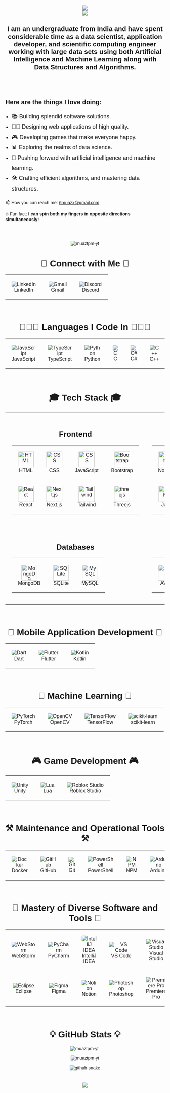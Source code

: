 <head>
  <link href="https://fonts.googleapis.com/css2?family=Poppins:wght@400;700&display=swap" rel="stylesheet">
</head>

<div style="font-family: 'Poppins', sans-serif;">
  <h1 align="center">
    <img src="https://readme-typing-svg.herokuapp.com?font=Poppins&weight=700&size=35&duration=2000&pause=1000&color=4169E1&center=true&vCenter=true&width=435&lines=Hello+World!+%F0%9F%91%8B" /> <br>
    <img src="https://readme-typing-svg.herokuapp.com?font=Poppins&weight=700&size=35&duration=2000&pause=1000&color=4169E1&center=true&vCenter=true&width=550&lines=I'm+Muaz+Ismail+Mohammed!" /> <br>
  </h1>

  <h2 align="center">
    I am an undergraduate from India and have spent considerable time as a data scientist, application developer, and scientific computing engineer working with large data sets using both Artificial Intelligence and Machine Learning along with Data Structures and Algorithms.<br/>&nbsp;
  </h2>

  <br/>

  <div style="margin-top: 30px;">
      <h3 align="left" style="margin-bottom: 15px; font-size: 20px; font-weight: bold;">Here are the things I love doing:</h3>
      <ul style="padding-left: 20px; font-size: 18px; line-height: 1.8;">
          <li>📚 Building splendid software solutions.</li>
          <li>👩🏿 Designing web applications of high quality.</li>
          <li>🎮 Developing games that make everyone happy.</li>
          <li>📊 Exploring the realms of data science.</li>
          <li>🧠 Pushing forward with artificial intelligence and machine learning.</li>
          <li>🛠️ Crafting efficient algorithms, and mastering data structures.</li>
      </ul>
  </div>


  <div style="margin-bottom: 30px;">
      <p>
      📫 How you can reach me: <a href="mailto:6muazx@gmail.com">6muazx@gmail.com</a>
      </p>
      <p>🔥 Fun fact: <strong>I can spin both my fingers in opposite directions simultaneously!</strong></p>
  </div>

  <br/>

  <p align="center">
    <img src="https://komarev.com/ghpvc/?username=muaztpm-yt&label=Profile%20views&color=0e75b6&style=flat" alt="muaztpm-yt" />
  </p>

  <h1 align="center">🔗 Connect with Me 🔗</h1>
  <table align="center" style="border-collapse: collapse; border-spacing: 0;">
    <tr>
      <td align="center" style="border: none; padding: 20px;">
        <img src="https://skillicons.dev/icons?i=linkedin" alt="LinkedIn" />
        <br>
        LinkedIn
      </td>
      <td align="center" style="border: none; padding: 20px;">
        <img src="https://skillicons.dev/icons?i=gmail" alt="Gmail" />
        <br>
        Gmail
      </td>
      <td align="center" style="border: none; padding: 20px;">
        <img src="https://skillicons.dev/icons?i=discord" alt="Discord" />
        <br>
        Discord
      </td>
    </tr>
  </table>

  <div align="center">

  <br/>

  <h1 align="center">👨🏻‍💻 Languages I Code In 👨🏻‍💻</h1>
  <table align="center" style="border-collapse: collapse; border-spacing: 0;">
    <tr>
      <td align="center" style="border: none; padding: 20px;">
        <img src="https://skillicons.dev/icons?i=javascript" alt="JavaScript" />
        <br>
        JavaScript
      </td>
      <td align="center" style="border: none; padding: 20px;">
        <img src="https://skillicons.dev/icons?i=typescript" alt="TypeScript" />
        <br>
        TypeScript
      </td>
      <td align="center" style="border: none; padding: 20px;">
        <img src="https://skillicons.dev/icons?i=python" alt="Python" />
        <br>
        Python
      </td>
      <td align="center" style="border: none; padding: 20px;">
        <img src="https://skillicons.dev/icons?i=c" alt="C" />
        <br>
        C
      </td>
      <td align="center" style="border: none; padding: 20px;">
        <img src="https://skillicons.dev/icons?i=cs" alt="C#" />
        <br>
        C#
      </td>
      <td align="center" style="border: none; padding: 20px;">
        <img src="https://skillicons.dev/icons?i=cpp" alt="C++" />
        <br>
        C++
      </td>
      <td align="center" style="border: none; padding: 20px;">
        <img src="https://skillicons.dev/icons?i=java" alt="Java" />
        <br>
        Java
      </td>
    </tr>
  </table>

  <br/>

<h1 align="center">🎓 Tech Stack 🎓</h1>

<table align="center" width="100%">
  <tr>
    <!-- Frontend Section -->
    <td align="center" style="vertical-align: top; padding: 20px;">
      <div align="center">
        <h2>Frontend</h2>
        <table align="center">
          <tr>
            <td align="center" style="padding: 20px;">
              <img src="https://skillicons.dev/icons?i=html" alt="HTML" style="width:50px;"/>
              <br>HTML
            </td>
            <td align="center" style="padding: 20px;">
              <img src="https://skillicons.dev/icons?i=css" alt="CSS" style="width:50px;"/>
              <br>CSS
            </td>
            <td align="center" style="padding: 20px;">
              <img src="https://skillicons.dev/icons?i=js" alt="CSS" style="width:50px;"/>
              <br>JavaScript
            </td>
            <td align="center" style="padding: 20px;">
              <img src="https://skillicons.dev/icons?i=bootstrap" alt="Bootstrap" style="width:50px;"/>
              <br>Bootstrap
            </td>
          </tr>
          <tr>
            <td align="center" style="padding: 20px;">
              <img src="https://skillicons.dev/icons?i=react" alt="React" style="width:50px;"/>
              <br>React
            </td>
            <td align="center" style="padding: 20px;">
              <img src="https://skillicons.dev/icons?i=nextjs" alt="Next.js" style="width:50px;"/>
              <br>Next.js
            </td>
            <td align="center" style="padding: 20px;">
              <img src="https://skillicons.dev/icons?i=tailwind" alt="Tailwind" style="width:50px;"/>
              <br>Tailwind
            </td>
            <td align="center" style="padding: 20px;">
              <img src="https://skillicons.dev/icons?i=threejs" alt="threejs" style="width:50px;"/>
              <br>Threejs
            </td>
          </tr>
        </table>
      </div>
    </td>
    <!-- Backend Section -->
    <td align="center" style="vertical-align: top; padding: 20px;">
    <div align="center">
      <h2>Backend</h2>
      <table align="center">
        <tr>
          <td align="center" style="padding: 20px;">
            <img src="https://skillicons.dev/icons?i=nodejs" alt="Node.js" style="width:50px;" />
            <br>Node.js
          </td>
          <td align="center" style="padding: 20px;">
            <img src="https://skillicons.dev/icons?i=nextjs" alt="Next.js" style="width:50px;" />
            <br>Next.js
          </td>
          <td align="center" style="padding: 20px;">
            <img src="https://skillicons.dev/icons?i=django" alt="Django" style="width:50px;" />
            <br>Django
          </td>
          <td align="center" style="padding: 20px;">
            <img src="https://skillicons.dev/icons?i=jquery" alt="jQuery" style="width:50px;" />
            <br>jQuery
          </td>
        </tr>
        <tr>
          <td align="center" style="padding: 20px;">
            <img src="https://skillicons.dev/icons?i=java" alt="HTML" style="width:50px;"/>
            <br>Java
          </td>
          <td align="center" style="padding: 20px;">
            <img src="https://skillicons.dev/icons?i=flask" alt="HTML" style="width:50px;">
            <br>Flask
          </td>
          <td align="center" style="padding: 20px;">
              <img src="https://skillicons.dev/icons?i=qt" alt="Qt" style="width:50px;"/>
              <br>Qt
            </td>
      </table>
    </div>
  </td>

  </tr>
  <tr>
    <!-- Databases Section -->
    <td align="center" style="vertical-align: top; padding: 20px;">
    <div align="center">
        <h2>Databases</h2>
        <table align="center">
          <tr>
            <td align="center" style="padding: 20px;">
              <img src="https://skillicons.dev/icons?i=mongodb" alt="MongoDB" style="width:50px;"/>
              <br>MongoDB
            </td>
            <td align="center" style="padding: 20px;">
              <img src="https://skillicons.dev/icons?i=sqlite" alt="SQLite" style="width:50px;"/>
              <br>SQLite
            </td>
            <td align="center" style="padding: 20px;">
              <img src="https://skillicons.dev/icons?i=mysql" alt="MySQL" style="width:50px;"/>
              <br>MySQL
            </td>
          </tr>
        </table>
      </div>
    </td>
    <!-- Cloud Services Section -->
    <td align="center" style="vertical-align: top; padding: 20px;">
    <div align="center">
        <h2>Cloud Services</h2>
        <table align="center">
          <tr>
            <td align="center" style="padding: 20px;">
              <img src="https://skillicons.dev/icons?i=aws" alt="AWS" style="width:50px;"/>
              <br>AWS
            </td>
            <td align="center" style="padding: 20px;">
              <img src="https://skillicons.dev/icons?i=azure" alt="Azure" style="width:50px;"/>
              <br>Azure
            </td>
            <td align="center" style="padding: 20px;">
              <img src="https://skillicons.dev/icons?i=firebase" alt="Firebase" style="width:50px;"/>
              <br>Firebase
            </td>
          </tr>
        </table>
      </div>
    </td>
  </tr>
</table>

<br/>

<h1 align="center">📱 Mobile Application Development 📱</h1>
<table align="center" style="border-collapse: collapse; border-spacing: 0;">
  <tr>
    <td align="center" style="border: none; padding: 20px;">
      <img src="https://skillicons.dev/icons?i=dart" alt="Dart" />
      <br>
      Dart
    </td>
    <td align="center" style="border: none; padding: 20px;">
      <img src="https://skillicons.dev/icons?i=flutter" alt="Flutter" />
      <br>
      Flutter
    </td>
    <td align="center" style="border: none; padding: 20px;">
      <img src="https://skillicons.dev/icons?i=kotlin" alt="Kotlin" />
      <br>
      Kotlin
    </td>
  </tr>
</table>

<br/>

<h1 align="center">🤖 Machine Learning 🤖</h1>
<table align="center" style="border-collapse: collapse; border-spacing: 0;">
  <tr>
    <td align="center" style="border: none; padding: 20px;">
      <img src="https://skillicons.dev/icons?i=pytorch" alt="PyTorch" />
      <br>
      PyTorch
    </td>
    <td align="center" style="border: none; padding: 20px;">
      <img src="https://skillicons.dev/icons?i=opencv" alt="OpenCV" />
      <br>
      OpenCV
    </td>
    <td align="center" style="border: none; padding: 20px;">
      <img src="https://skillicons.dev/icons?i=tensorflow" alt="TensorFlow" />
      <br>
      TensorFlow
    </td>
    <td align="center" style="border: none; padding: 20px;">
      <img src="https://skillicons.dev/icons?i=sklearn" alt="scikit-learn" />
      <br>
      scikit-learn
    </td>
  </tr>
</table>

<br/>

<h1 align="center">🎮 Game Development 🎮</h1>
<table align="center" style="border-collapse: collapse; border-spacing: 0;">
  <tr>
    <td align="center" style="border: none; padding: 20px;">
      <img src="https://skillicons.dev/icons?i=unity" alt="Unity" />
      <br>
      Unity
    </td>
    <td align="center" style="border: none; padding: 20px;">
      <img src="https://skillicons.dev/icons?i=lua" alt="Lua" />
      <br>
      Lua
    </td>
    <td align="center" style="border: none; padding: 20px;">
      <img src="https://skillicons.dev/icons?i=robloxstudio" alt="Roblox Studio" />
      <br>
      Roblox Studio
    </td>
  </tr>
</table>

<br/>

<h1 align="center">⚒️ Maintenance and Operational Tools ⚒️</h1>
<table align="center" style="border-collapse: collapse; border-spacing: 0;">
  <tr>
    <td align="center" style="border: none; padding: 20px;">
      <img src="https://skillicons.dev/icons?i=docker" alt="Docker" />
      <br>
      Docker
    </td>
    <td align="center" style="border: none; padding: 20px;">
      <img src="https://skillicons.dev/icons?i=github" alt="GitHub" />
      <br>
      GitHub
    </td>
    <td align="center" style="border: none; padding: 20px;">
      <img src="https://skillicons.dev/icons?i=git" alt="Git" />
      <br>
      Git
    </td>
    <td align="center" style="border: none; padding: 20px;">
      <img src="https://skillicons.dev/icons?i=powershell" alt="PowerShell" />
      <br>
      PowerShell
    </td>
    <td align="center" style="border: none; padding: 20px;">
      <img src="https://skillicons.dev/icons?i=npm" alt="NPM" />
      <br>
      NPM
    </td>
    <td align="center" style="border: none; padding: 20px;">
      <img src="https://skillicons.dev/icons?i=arduino" alt="Arduino" />
      <br>
      Arduino
    </td>
    <td align="center" style="border: none; padding: 20px;">
      <img src="https://skillicons.dev/icons?i=bash" alt="Bash" />
      <br>
      Bash
    </td>
  </tr>
</table>

<br/>

<h1 align="center">👑 Mastery of Diverse Software and Tools 👑</h1>
<table align="center" style="border-collapse: collapse; border-spacing: 0;">
  <tr>
    <td align="center" style="border: none; padding: 20px;">
      <img src="https://skillicons.dev/icons?i=webstorm" alt="WebStorm" />
      <br>
      WebStorm
    </td>
    <td align="center" style="border: none; padding: 20px;">
      <img src="https://skillicons.dev/icons?i=pycharm" alt="PyCharm" />
      <br>
      PyCharm
    </td>
    <td align="center" style="border: none; padding: 20px;">
      <img src="https://skillicons.dev/icons?i=idea" alt="IntelliJ IDEA" />
      <br>
      IntelliJ IDEA
    </td>
    <td align="center" style="border: none; padding: 20px;">
      <img src="https://skillicons.dev/icons?i=vscode" alt="VS Code" />
      <br>
      VS Code
    </td>
    <td align="center" style="border: none; padding: 20px;">
      <img src="https://skillicons.dev/icons?i=visualstudio" alt="Visual Studio" />
      <br>
      Visual Studio
    </td>
    <td align="center" style="border: none; padding: 20px;">
      <img src="https://skillicons.dev/icons?i=anaconda" alt="Anaconda" />
      <br>
      Anaconda
    </td>
    <td align="center" style="border: none; padding: 20px;">
      <img src="https://skillicons.dev/icons?i=atom" alt="Atom" />
      <br>
      Atom
    </td>
    <td align="center" style="border: none; padding: 20px;">
      <img src="https://skillicons.dev/icons?i=blender" alt="Blender" />
      <br>
      Blender
    </td>
    <td align="center" style="border: none; padding: 20px;">
      <img src="https://skillicons.dev/icons?i=bots" alt="Bots" />
      <br>
      Bots
    </td>
  </tr>
  <tr>
    <td align="center" style="border: none; padding: 20px;">
      <img src="https://skillicons.dev/icons?i=eclipse" alt="Eclipse" />
      <br>
      Eclipse
    </td>
    <td align="center" style="border: none; padding: 20px;">
      <img src="https://skillicons.dev/icons?i=figma" alt="Figma" />
      <br>
      Figma
    </td>
    <td align="center" style="border: none; padding: 20px;">
      <img src="https://skillicons.dev/icons?i=notion" alt="Notion" />
      <br>
      Notion
    </td>
    <td align="center" style="border: none; padding: 20px;">
      <img src="https://skillicons.dev/icons?i=ps" alt="Photoshop" />
      <br>
      Photoshop
    </td>
    <td align="center" style="border: none; padding: 20px;">
      <img src="https://skillicons.dev/icons?i=pr" alt="Premiere Pro" />
      <br>
      Premiere Pro
    </td>
    <td align="center" style="border: none; padding: 20px;">
      <img src="https://skillicons.dev/icons?i=ae" alt="After Effects" />
      <br>
      After Effects
    </td>
    <td align="center" style="border: none; padding: 20px;">
      <img src="https://skillicons.dev/icons?i=sublime" alt="Sublime Text" />
      <br>
      Sublime Text
    </td>
    <td align="center" style="border: none; padding: 20px;">
      <img src="https://skillicons.dev/icons?i=windows" alt="Windows" />
      <br>
      Windows
    </td>
    <td align="center" style="border: none; padding: 20px;">
      <img src="https://skillicons.dev/icons?i=replit" alt="Replit" />
      <br>
      Replit
    </td>
  </tr>
</table>

<br/>

  <div align="center">
    <h1 align="center">💡 GitHub Stats 💡</h1>
    <p align="center">
      <img align="center" src="https://github-readme-stats.vercel.app/api/top-langs?username=muaztpm-yt&show_icons=true&locale=en&layout=compact" alt="muaztpm-yt" />&nbsp;
    </p>
    <p align="center">
      <img align="center" src="https://github-readme-stats.vercel.app/api?username=muaztpm-yt&show_icons=true&locale=en" alt="muaztpm-yt" />
    </p>
    <picture>
      <source media="(prefers-color-scheme: dark)" srcset="https://raw.githubusercontent.com/tobiasmeyhoefer/tobiasmeyhoefer/output/github-snake-dark.svg" />
      <source media="(prefers-color-scheme: light)" srcset="https://raw.githubusercontent.com/tobiasmeyhoefer/tobiasmeyhoefer/output/github-snake.svg" />
      <img alt="github-snake" src="https://raw.githubusercontent.com/tobiasmeyhoefer/tobiasmeyhoefer/output/github-snake.svg" />
    </picture><h1 align="center">
        <img src="https://readme-typing-svg.herokuapp.com?font=Poppins&weight=700&size=35&duration=2500&pause=1000&color=4169E1&center=true&vCenter=true&width=550&height=70&lines=Goodbye+World!+%F0%9F%91%8B""https://readme-typing-svg.herokuapp.com?font=Poppins&weight=700&size=35&duration=2000&pause=1000&color=4169E1&center=true&vCenter=true&width=550&lines=Goodbye+World!+%F0%9F%91%8B" />
    </h1>
</div>
